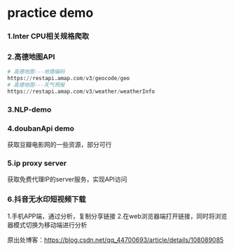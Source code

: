 

# practice demo

### 1.Inter CPU相关规格爬取 

### 2.高德地图API

```python
# 高德地图---地理编码
https://restapi.amap.com/v3/geocode/geo
# 高德地图---天气预报
https://restapi.amap.com/v3/weather/weatherInfo
```

### 3.NLP-demo


### 4.doubanApi demo
获取豆瓣电影网的一些资源，部分可行


### 5.ip proxy server
获取免费代理IP的server服务，实现API访问


### 6.抖音无水印短视频下载
1.手机APP端，通过分析，复制分享链接
2.在web浏览器端打开链接，同时将浏览器模式切换为移动端进行分析

原出处博客：https://blog.csdn.net/qq_44700693/article/details/108089085
